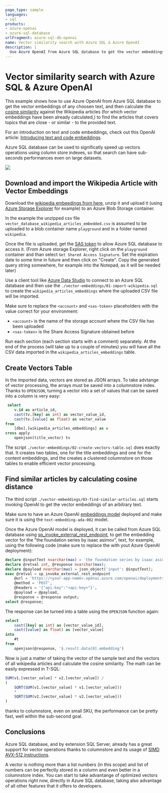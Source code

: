 ```yaml
---
page_type: sample
languages:
- sql
products:
- azure-openai
- azure-sql-database
urlFragment: azure-sql-db-openai
name: Vector similarity search with Azure SQL & Azure OpenAI
description: |
  Use Azure OpenAI from Azure SQL database to get the vector embeddings of any choosen text, and then calculate the cosine similarity to find related topics
---
```


# Vector similarity search with Azure SQL & Azure OpenAI

This example shows how to use Azure OpenAI from Azure SQL database to get the vector embeddings of any choosen text, and then calculate the [cosine similarity](https://learn.microsoft.com/en-us/azure/storage/common/storage-sas-overview) against the Wikipedia articles (for which vector embeddings have been already calculated,) to find the articles that covers topics that are close - or similar - to the provided text.

For an introduction on text and code embeddings, check out this OpenAI article: [Introducing text and code embeddings](https://openai.com/blog/introducing-text-and-code-embeddings).

Azure SQL database can be used to significatly speed up vectors operations using column store indexes, so that search can have sub-seconds performances even on large datasets.

![](_assets/azure-sql-cosine-similarity.gif)

## Download and import the Wikipedia Article with Vector Embeddings

Download the [wikipedia embeedings from here](https://cdn.openai.com/API/examples/data/vector_database_wikipedia_articles_embedded.zip), unzip it and upload it (using [Azure Storage Explorer](https://learn.microsoft.com/azure/vs-azure-tools-storage-manage-with-storage-explorer?tabs=windows) for example) to an Azure Blob Storage container.

In the example the unzipped csv file `vector_database_wikipedia_articles_embedded.csv` is assumed to be uploaded to a blob container name `playground` and in a folder named `wikipedia`.

Once the file is uploaded, get the [SAS token](https://learn.microsoft.com/azure/storage/common/storage-sas-overview) to allow Azure SQL database to access it. (From Azure storage Explorer, right click on the `playground` container and than select `Get Shared Access Signature`. Set the expiration date to some time in future and then click on "Create". Copy the generated query string somewhere, for example into the Notepad, as it will be needed later)

Use a client tool like [Azure Data Studio](https://azure.microsoft.com/products/data-studio/) to connect to an Azure SQL database and then use the `./vector-embeddings/01-import-wikipedia.sql` to create the `wikipedia_articles_embeddings` where the uploaded CSV file will be imported.

Make sure to replace the `<account>` and `<sas-token>` placeholders with the value correct for your environment:

- `<account>` is the name of the storage account where the CSV file has been uploaded
- `<sas-token>` is the Share Access Signature obtained before

Run each section (each section starts with a comment) separately. At the end of the process (will take up to a couple of minutes) you will have all the CSV data imported in the `wikipedia_articles_embeddings` table.

## Create Vectors Table

In the imported data, vectors are stored as JSON arrays. To take advtange of vector processing, the arrays must be saved into a columnstore index. Thanks to `OPENJSON`, turning a vector into a set of values that can be saved into a column is very easy:

```sql
 select 
    v.id as article_id,    
    cast(tv.[key] as int) as vector_value_id,
    cast(tv.[value] as float) as vector_value   
from 
    [dbo].[wikipedia_articles_embeddings] as v
cross apply 
    openjson(title_vector) tv
```

The script `./vector-embeddings/02-create-vectors-table.sql` does exactly that. It creates two tables, one for the title embeddings and one for the content embeddings, and the creates a clustered columnstore on those tables to enable efficient vector processing.

## Find similar articles by calculating cosine distance

The third script `./vector-embeddings/03-find-similar-articles.sql` starts invoking OpenAI to get the vector embeddings of an arbitrary text. 

Make sure to have an Azure OpenAI [embeddings model](https://learn.microsoft.com/azure/cognitive-services/openai/concepts/models#embeddings-models) deployed and make sure it is using the `text-embedding-ada-002` model.

Once the Azure OpenAI model is deployed, it can be called from Azure SQL database using [sp_invoke_external_rest_endpoint](https://learn.microsoft.com/sql/relational-databases/system-stored-procedures/sp-invoke-external-rest-endpoint-transact-sql), to get the embedding vector for the "the foundation series by isaac asimov", text, for example, using the following code (make sure to replace the <api-key> with yout Azure OpenAI deployment):

```sql
declare @inputText nvarchar(max) = 'the foundation series by isaac asimov';
declare @retval int, @response nvarchar(max);
declare @payload nvarchar(max) = json_object('input': @inputText);
exec @retval = sp_invoke_external_rest_endpoint
    @url = 'https://<your-app-name>.openai.azure.com/openai/deployments/<deployment-id>/embeddings?api-version=2023-03-15-preview',
    @method = 'POST',
    @headers = '{"api-key":"<api-key>"}',
    @payload = @payload,
    @response = @response output;
select @response;
```

The response can be turned into a table using the `OPENJSON` function again:

```sql
select 
    cast([key] as int) as [vector_value_id],
    cast([value] as float) as [vector_value]
into    
    #t
from 
    openjson(@response, '$.result.data[0].embedding')
```

Now is just a matter of taking the vector of the sample text and the vectors of all wikipedia articles and calculate the cosine similarity. The math can be easily expressed in T-SQL:

```sql
SUM(v1.[vector_value] * v2.[vector_value]) / 
(
    SQRT(SUM(v1.[vector_value] * v1.[vector_value])) 
    * 
    SQRT(SUM(v2.[vector_value] * v2.[vector_value]))
)
```

thanks to columnstore, even on small SKU, the performance can be pretty fast, well within the sub-second goal.

## Conclusions

Azure SQL database, and by extension SQL Server, already has a great support for vector operations thanks to columnstore and its usage of [SIMD](https://en.wikipedia.org/wiki/Single_instruction,_multiple_data) [AVX-512 instructions](https://www.intel.com/content/www/us/en/architecture-and-technology/avx-512-overview.html). 

A vector is nothing more than a list numbers (in this scope) and list of numbers can be perfectly stored in a column and even better in a columnstore index. You can start to take advantange of optimized vectors operations right now, directly in Azure SQL database, taking also advantage of all other features that it offers to developers.
